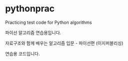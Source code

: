 # pythonprac
Practicing test code for Python algorithms

파이선 알고리즘 연습용입니다.

자료구조와 함께 배우는 알고리즘 입문 - 파이선편
(이지퍼블리싱)

연습용 코드입니다.

